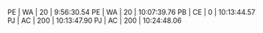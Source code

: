 PE | WA | 20 |  9:56:30.54 
PE | WA | 20 | 10:07:39.76 
PB | CE | 0 | 10:13:44.57 
PJ | AC | 200 | 10:13:47.90 
PJ | AC | 200 | 10:24:48.06 
